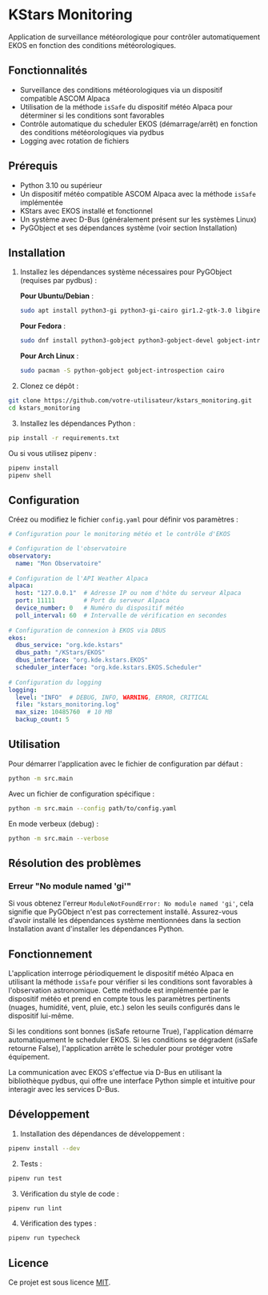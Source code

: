 # KStars Monitoring

Application de surveillance météorologique pour contrôler automatiquement EKOS en fonction des conditions météorologiques.

## Fonctionnalités

- Surveillance des conditions météorologiques via un dispositif compatible ASCOM Alpaca
- Utilisation de la méthode `isSafe` du dispositif météo Alpaca pour déterminer si les conditions sont favorables
- Contrôle automatique du scheduler EKOS (démarrage/arrêt) en fonction des conditions météorologiques via pydbus
- Logging avec rotation de fichiers

## Prérequis

- Python 3.10 ou supérieur
- Un dispositif météo compatible ASCOM Alpaca avec la méthode `isSafe` implémentée
- KStars avec EKOS installé et fonctionnel
- Un système avec D-Bus (généralement présent sur les systèmes Linux)
- PyGObject et ses dépendances système (voir section Installation)

## Installation

1. Installez les dépendances système nécessaires pour PyGObject (requises par pydbus) :

   **Pour Ubuntu/Debian** :
   ```bash
   sudo apt install python3-gi python3-gi-cairo gir1.2-gtk-3.0 libgirepository1.0-dev
   ```

   **Pour Fedora** :
   ```bash
   sudo dnf install python3-gobject python3-gobject-devel gobject-introspection-devel cairo-gobject-devel
   ```

   **Pour Arch Linux** :
   ```bash
   sudo pacman -S python-gobject gobject-introspection cairo
   ```

2. Clonez ce dépôt :
```bash
git clone https://github.com/votre-utilisateur/kstars_monitoring.git
cd kstars_monitoring
```

3. Installez les dépendances Python :
```bash
pip install -r requirements.txt
```

Ou si vous utilisez pipenv :
```bash
pipenv install
pipenv shell
```

## Configuration

Créez ou modifiez le fichier `config.yaml` pour définir vos paramètres :

```yaml
# Configuration pour le monitoring météo et le contrôle d'EKOS

# Configuration de l'observatoire
observatory:
  name: "Mon Observatoire"
  
# Configuration de l'API Weather Alpaca
alpaca:
  host: "127.0.0.1"  # Adresse IP ou nom d'hôte du serveur Alpaca
  port: 11111        # Port du serveur Alpaca
  device_number: 0   # Numéro du dispositif météo
  poll_interval: 60  # Intervalle de vérification en secondes
  
# Configuration de connexion à EKOS via DBUS
ekos:
  dbus_service: "org.kde.kstars"
  dbus_path: "/KStars/EKOS"
  dbus_interface: "org.kde.kstars.EKOS"
  scheduler_interface: "org.kde.kstars.EKOS.Scheduler"
  
# Configuration du logging
logging:
  level: "INFO"  # DEBUG, INFO, WARNING, ERROR, CRITICAL
  file: "kstars_monitoring.log"
  max_size: 10485760  # 10 MB
  backup_count: 5
```

## Utilisation

Pour démarrer l'application avec le fichier de configuration par défaut :

```bash
python -m src.main
```

Avec un fichier de configuration spécifique :

```bash
python -m src.main --config path/to/config.yaml
```

En mode verbeux (debug) :

```bash
python -m src.main --verbose
```

## Résolution des problèmes

### Erreur "No module named 'gi'"

Si vous obtenez l'erreur `ModuleNotFoundError: No module named 'gi'`, cela signifie que PyGObject n'est pas correctement installé. Assurez-vous d'avoir installé les dépendances système mentionnées dans la section Installation avant d'installer les dépendances Python.

## Fonctionnement

L'application interroge périodiquement le dispositif météo Alpaca en utilisant la méthode `isSafe` pour vérifier si les conditions sont favorables à l'observation astronomique. Cette méthode est implémentée par le dispositif météo et prend en compte tous les paramètres pertinents (nuages, humidité, vent, pluie, etc.) selon les seuils configurés dans le dispositif lui-même.

Si les conditions sont bonnes (isSafe retourne True), l'application démarre automatiquement le scheduler EKOS. Si les conditions se dégradent (isSafe retourne False), l'application arrête le scheduler pour protéger votre équipement.

La communication avec EKOS s'effectue via D-Bus en utilisant la bibliothèque pydbus, qui offre une interface Python simple et intuitive pour interagir avec les services D-Bus.

## Développement

1. Installation des dépendances de développement :
```bash
pipenv install --dev
```

2. Tests :
```bash
pipenv run test
```

3. Vérification du style de code :
```bash
pipenv run lint
```

4. Vérification des types :
```bash
pipenv run typecheck
```

## Licence

Ce projet est sous licence [MIT](LICENSE). 